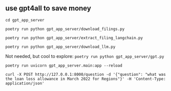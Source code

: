## use gpt4all to save money

`cd gpt_app_server`

`poetry run python gpt_app_server/download_filings.py`

`poetry run python gpt_app_server/extract_filing_langchain.py`

`poetry run python gpt_app_server/download_llm.py`

Not needed, but cool to explore: `poetry run python gpt_app_server/gpt.py`

`poetry run uvicorn gpt_app_server.main:app --reload`

`curl -X POST http://127.0.0.1:8000/question -d '{"question": "what was the loan loss allowance in March 2022 for Regions"}' -H 'Content-Type: application/json'`